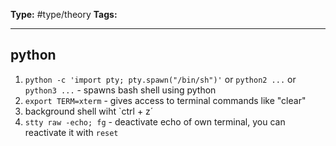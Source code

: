 **Type:** #type/theory
**Tags:** 

---
## python
1. `python -c 'import pty; pty.spawn("/bin/sh")'` or `python2 ...` or `python3 ...` - spawns bash shell using python
2. `export TERM=xterm` - gives access to terminal commands like "clear"
3.  background shell wiht `ctrl + z´
4. `stty raw -echo; fg` - deactivate echo of own terminal, you can reactivate it with `reset`